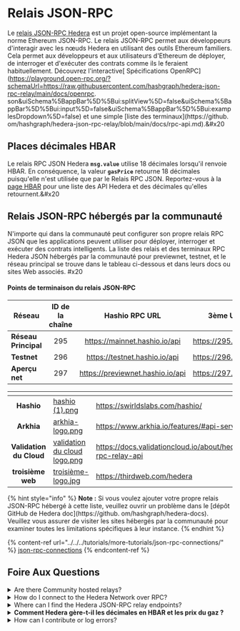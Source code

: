 # Relais JSON-RPC

Le [relais JSON-RPC Hedera](https://github.com/hashgraph/hedera-json-rpc-relay) est un projet open-source implémentant la norme Ethereum JSON-RPC. Le relais JSON-RPC permet aux développeurs d'interagir avec les nœuds Hedera en utilisant des outils Ethereum familiers. Cela permet aux développeurs et aux utilisateurs d'Ethereum de déployer, de interroger et d'exécuter des contrats comme ils le feraient habituellement. Découvrez l'interactive[ Spécifications OpenRPC](https://playground.open-rpc.org/?schemaUrl=https://raw.githubusercontent.com/hashgraph/hedera-json-rpc-relay/main/docs/openrpc. son\&uiSchema%5BappBar%5D%5Bui:splitView%5D=false\&uiSchema%5BappBar%5D%5Bui:input%5D=false\&uiSchema%5BappBar%5D%5Bui:examplesDropdown%5D=false) et une simple [liste des terminaux](https://github. om/hashgraph/hedera-json-rpc-relay/blob/main/docs/rpc-api.md).&#x20

## Places décimales HBAR

Le relais RPC JSON Hedera **`msg.value`** utilise 18 décimales lorsqu'il renvoie HBAR. En conséquence, la valeur **`gasPrice`** retourne 18 décimales puisqu'elle n'est utilisée que par le Relais RPC JSON. Reportez-vous à la [page HBAR](../../../sdks-and-apis/sdks/hbars.md) pour une liste des API Hedera et des décimales qu'elles retournent.&#x20

## Relais JSON-RPC hébergés par la communauté

N'importe qui dans la communauté peut configurer son propre relais RPC JSON que les applications peuvent utiliser pour déployer, interroger et exécuter des contrats intelligents. La liste des relais et des terminaux RPC Hedera JSON hébergés par la communauté pour previewnet, testnet, et le réseau principal se trouve dans le tableau ci-dessous et dans leurs docs ou sites Web associés. #x20

#### Points de terminaison du relais JSON-RPC

<table><thead><tr><th width="132">Réseau</th><th width="96" align="center">ID de la chaîne</th><th width="266" align="center">Hashio RPC URL</th><th align="center">3ème URL RPC web</th></tr></thead><tbody><tr><td><strong>Réseau Principal</strong></td><td align="center">295</td><td align="center"><a href="https://mainnet.hashio.io/api">https://mainnet.hashio.io/api</a></td><td align="center"><a href="https://295.rpc.thirdweb.com">https://295.rpc.thirdweb.com</a></td></tr><tr><td><strong>Testnet</strong></td><td align="center">296</td><td align="center"><a href="https://testnet.hashio.io/api">https://testnet.hashio.io/api</a></td><td align="center"><a href="https://296.rpc.thirdweb.com">https://296.rpc.thirdweb.com</a></td></tr><tr><td><strong>Aperçu net</strong></td><td align="center">297</td><td align="center"><a href="https://previewnet.hashio.io/api">https://previewnet.hashio.io/api</a></td><td align="center"><a href="https://297.rpc.thirdweb.com">https://297.rpc.thirdweb.com</a></td></tr></tbody></table>

<table data-view="cards"><thead><tr><th align="center"></th><th data-hidden data-card-cover data-type="files"></th><th data-hidden data-card-target data-type="content-ref"></th></tr></thead><tbody><tr><td align="center"><strong>Hashio</strong></td><td><a href="../../../.gitbook/assets/hashio (1).png">hashio (1).png</a></td><td><a href="https://swirldslabs.com/hashio/">https://swirldslabs.com/hashio/</a></td></tr><tr><td align="center"><strong>Arkhia</strong></td><td><a href="../../../.gitbook/assets/arkhia-logo.png">arkhia-logo.png</a></td><td><a href="https://www.arkhia.io/features/#api-services">https://www.arkhia.io/features/#api-services</a></td></tr><tr><td align="center"><strong>Validation du Cloud</strong></td><td><a href="../../../.gitbook/assets/validation cloud logo.png">validation du cloud logo.png</a></td><td><a href="https://docs.validationcloud.io/about/hedera/json-rpc-relay-api">https://docs.validationcloud.io/about/hedera/json-rpc-relay-api</a></td></tr><tr><td align="center"><strong>troisième web</strong></td><td><a href="../../../.gitbook/assets/thirdweb-logo.jpg">troisième-logo.jpg</a></td><td><a href="https://thirdweb.com/hedera">https://thirdweb.com/hedera</a></td></tr></tbody></table>

{% hint style="info" %}
**Note :** Si vous voulez ajouter votre propre relais JSON-RPC hébergé à cette liste, veuillez ouvrir un problème dans le [dépôt GitHub de Hedera doc](https://github. om/hashgraph/hedera-docs). Veuillez vous assurer de visiter les sites hébergés par la communauté pour examiner toutes les limitations spécifiques à leur instance.&#x20;
{% endhint %}

{% content-ref url="../../../tutorials/more-tutorials/json-rpc-connections/" %}
[json-rpc-connections](../../../tutorials/more-tutorials/json-rpc-connections/)
{% endcontent-ref %}

## Foire Aux Questions

<details>

<summary>Are there Community hosted relays?</summary>

- [**Hashio**](https://swirldslabs.com/hashio/)&#x20
- [**Arkhia**](https://www.arkhia.io/features/#api-services)
- [**Nuage de validation**](https://docs.validationcloud.io/about/hedera/json-rpc-relay-api)

</details>

<details>

<summary>How do I connect to the Hedera Network over RPC?</summary>

Le guide de configuration pour se connecter au réseau Hedera via RPC se trouve à [here](../../tutorials/more-tutorials/json-rpc-connections/).

</details>

<details>

<summary>Where can I find the Hedera JSON-RPC relay endpoints?</summary>

Les points de terminaison pour previewnet, testnet et mainnet peuvent être trouvés sur [Hashio](https://swirldslabs.com/hashio/), accessible via le site web [Swirlds Labs](https://swirldslabs.com/). N'hésitez pas à vous joindre à la discussion sur [Stack Overflow](https://stackoverflow.com/questions/76153239/how-can-i-connect-to-hedera-testnet-over-rpc/76153290#76153290) pour plus de questions.

</details>

<details>

<summary><strong>Comment Hedera gère-t-il les décimales en HBAR et les prix du gaz ?</strong></summary>

Le relais JSON-RPC `msg.value` utilise 18 décimales lorsqu'il renvoie HBAR. La valeur `gasPrice` retourne également 18 décimales. _Découvrez le_ [page _HBAR_](../../../sdks-and-apis/sdks/hbars.md) _pour la liste complète des API Hedera et leur représentation décimale._&#x20

</details>

<details>

<summary>How can I contribute or log errors?</summary>

Pour contribuer ou enregistrer des erreurs, veuillez vous référer au [Guide de contribution](../../../support-and-community/contributing-guide.md) et les soumettre comme problèmes dans le [dépôt GitHub](https://github.com/hashgraph/hedera-json-rpc-relay/issues).

</details>
